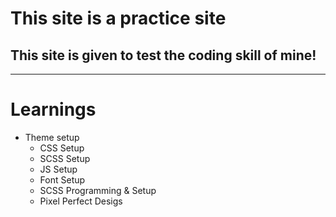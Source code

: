 # This site is a practice site
## This site is given to test the coding skill of mine!

***

# Learnings

* Theme setup
    - CSS Setup
    - SCSS Setup
    - JS Setup
    - Font Setup
    - SCSS Programming & Setup
    - Pixel Perfect Desigs